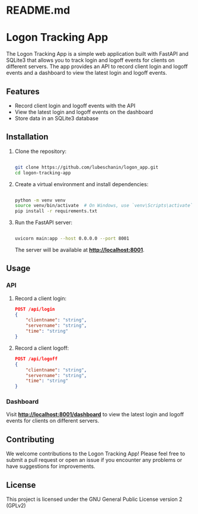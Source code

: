# README.md

# **Logon Tracking App**

The Logon Tracking App is a simple web application built with FastAPI and SQLite3 that allows you to track login and logoff events for clients on different servers. The app provides an API to record client login and logoff events and a dashboard to view the latest login and logoff events.

## **Features**

- Record client login and logoff events with the API
- View the latest login and logoff events on the dashboard
- Store data in an SQLite3 database

## **Installation**

1. Clone the repository:
    
    ```bash
    
    git clone https://github.com/lubeschanin/logon_app.git
    cd logon-tracking-app
    ```
    
2. Create a virtual environment and install dependencies:
    
    ```bash
    
    python -m venv venv
    source venv/bin/activate  # On Windows, use `venv\Scripts\activate`
    pip install -r requirements.txt
    ```
    
3. Run the FastAPI server:
    
    ```bash
    
    uvicorn main:app --host 0.0.0.0 --port 8001
    ```
    
    The server will be available at **[http://localhost:8001](http://localhost:8001/)**.
    

## **Usage**

### **API**

1. Record a client login:
    
    ```json
    POST /api/login
    {
        "clientname": "string",
        "servername": "string",
        "time": "string"
    }
    ```
    
2. Record a client logoff:
    
    ```json
    POST /api/logoff
    {
        "clientname": "string",
        "servername": "string",
        "time": "string"
    }
    
    ```
    

### **Dashboard**

Visit **[http://localhost:8001/dashboard](http://localhost:8001/dashboard)** to view the latest login and logoff events for clients on different servers.

## **Contributing**

We welcome contributions to the Logon Tracking App! Please feel free to submit a pull request or open an issue if you encounter any problems or have suggestions for improvements.

## **License**

This project is licensed under the GNU General Public License version 2 (GPLv2)
